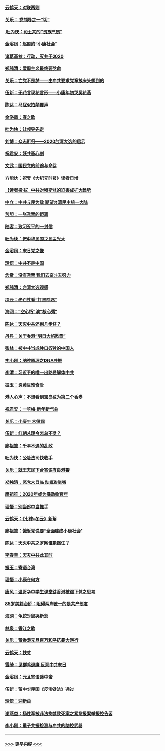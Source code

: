 #### [云鹤天：对联两则](../pages/nsc993/n11805957.md?t=01201311) 
#### [关乐： 党领导之一“切”](../pages/nsc993/n11804505.md?t=01201311) 
#### [ 吐为快：论土共的“贵族气质”](../pages/nsc993/n11804490.md?t=01201311) 
#### [金浴凤：赵国的“小康社会”](../pages/nsc993/n11804452.md?t=01201311) 
#### [诸葛高参：行动，灭共于2020](../pages/nsc993/n11804120.md?t=01201311) 
#### [郑纯清：爱国主义最终要党命](../pages/nsc993/n11802197.md?t=01201311) 
#### [关乐：亡党不是梦——由中共要求党章放床头想到的](../pages/nsc993/n11802156.md?t=01201311) 
#### [伍新：无花言现花言形——小康年初哭吴花燕](../pages/nsc993/n11800044.md?t=01201311) 
#### [陈达：马屁似拍颠覆声](../pages/nsc993/n11800010.md?t=01201311) 
#### [金浴凤：春之歌](../pages/nsc993/n11797687.md?t=01201311) 
#### [吐为快：让领导先走](../pages/nsc993/n11797512.md?t=01201311) 
#### [刘博：众志所归——2020台湾大选的启示](../pages/nsc993/n11796878.md?t=01201311) 
#### [祝君安：妖共畜心剖](../pages/nsc993/n11794273.md?t=01201311) 
#### [文武：国民党的前途与命运](../pages/nsc993/n11794198.md?t=01201311) 
#### [方能达：祝贺《大纪元时报》读者日增](../pages/nsc993/n11793807.md?t=01201311) 
#### [【读者投书】中共对穆斯林的迫害成扩大趋势](../pages/nsc993/n11791371.md?t=01201311) 
#### [中立：中共与民为敌 期望台湾民主统一大陆](../pages/nsc993/n11790392.md?t=01201311) 
#### [苦胆：一张选票的距离](../pages/nsc993/n11788914.md?t=01201311) 
#### [陆客：致习近平的一封信](../pages/nsc993/n11788867.md?t=01201311) 
#### [吐为快：贺中华民国之民主光大](../pages/nsc993/n11788618.md?t=01201311) 
#### [金浴凤：末日党之像](../pages/nsc993/n11787475.md?t=01201311) 
#### [理悟：中共不是中国](../pages/nsc993/n11787463.md?t=01201311) 
#### [念贲：没有选票  我们去奋斗去努力](../pages/nsc993/n11787398.md?t=01201311) 
#### [郑纯清：台湾大选观感](../pages/nsc993/n11786210.md?t=01201311) 
#### [项云：老百姓看“打黑除恶”](../pages/nsc993/n11785398.md?t=01201311) 
#### [海网：“空心朽”演“核心秀”](../pages/nsc993/n11783874.md?t=01201311) 
#### [陈达：天灭中共还剩几步棋？](../pages/nsc993/n11783719.md?t=01201311) 
#### [丹丹：关于香港“明日大屿愿景”](../pages/nsc993/n11783273.md?t=01201311) 
#### [张林：被中共当成牲口奴役的中国人](../pages/nsc993/n11782397.md?t=01201311) 
#### [李小刚：脑控原理之DNA共振](../pages/nsc993/n11780962.md?t=01201311) 
#### [李清：习近平的唯一出路是解体中共](../pages/nsc993/n11780866.md?t=01201311) 
#### [振玉：炎黄巨难奇耻](../pages/nsc993/n11779632.md?t=01201311) 
#### [港人心声：不想看到宝岛成为第二个香港](../pages/nsc993/n11778817.md?t=01201311) 
#### [祝君安：一剪梅‧新年新气象](../pages/nsc993/n11776340.md?t=01201311) 
#### [关乐：小康年 大役现](../pages/nsc993/n11774213.md?t=01201311) 
#### [伍新：红朝总理令怎总不灵？](../pages/nsc993/n11770813.md?t=01201311) 
#### [廖祖笙：千年不遇的乱政](../pages/nsc993/n11770373.md?t=01201311) 
#### [吐为快：公检法司快收手](../pages/nsc993/n11770359.md?t=01201311) 
#### [关乐：就王志民下台寄语有良港警](../pages/nsc993/n11769903.md?t=01201311) 
#### [郑纯清：恶党末日临 动辄挨掌嘴](../pages/nsc993/n11769356.md?t=01201311) 
#### [廖祖笙：2020年或为暴政收官年](../pages/nsc993/n11768216.md?t=01201311) 
#### [理悟：别当郎中当推手](../pages/nsc993/n11768243.md?t=01201311) 
#### [云鹤天：《七律▪冬云》新解](../pages/nsc993/n11768204.md?t=01201311) 
#### [廖祖笙：饿饭党说要“全面建成小康社会”](../pages/nsc993/n11767482.md?t=01201311) 
#### [陈达：天灭中共之罗网谁能挡住？](../pages/nsc993/n11767465.md?t=01201311) 
#### [李春草：天灭中共此其时](../pages/nsc993/n11767452.md?t=01201311) 
#### [振玉：寄语台湾](../pages/nsc993/n11767432.md?t=01201311) 
#### [理悟：小康在何方](../pages/nsc993/n11767394.md?t=01201311) 
#### [唐风：温哥华中学生课堂讲香港被踢下体之思考](../pages/nsc993/n11766848.md?t=01201311) 
#### [85岁美籍台侨：阻碍两岸统一的是共产制度](../pages/nsc993/n11765043.md?t=01201311) 
#### [海网：龟蛇对鼠哭新愁](../pages/nsc993/n11764895.md?t=01201311) 
#### [林泉：香江之歌](../pages/nsc993/n11764415.md?t=01201311) 
#### [关乐：赞香港元旦百万和平抗暴大游行](../pages/nsc993/n11764382.md?t=01201311) 
#### [云鹤天：扶贫](../pages/nsc993/n11764245.md?t=01201311) 
#### [雪绮：见群鸡退鹰  反观中共末日](../pages/nsc993/n11762112.md?t=01201311) 
#### [金浴凤：元旦寄语迷中帝](../pages/nsc993/n11761788.md?t=01201311) 
#### [伍新：贺中华民国《反渗透法》通过](../pages/nsc993/n11761994.md?t=01201311) 
#### [理悟：迎新曲](../pages/nsc993/n11761152.md?t=01201311) 
#### [谢燕益：杨胜军被非法拘禁致死案之紧急报案举报控告函](../pages/nsc993/n11756134.md?t=01201311) 
#### [李小刚：量子共振检测与中共的脑控武器](../pages/nsc993/n11754518.md?t=01201311) 

----
#### [ >>> 更早内容 <<< ](../indexes/nsc993-earlier.md)
